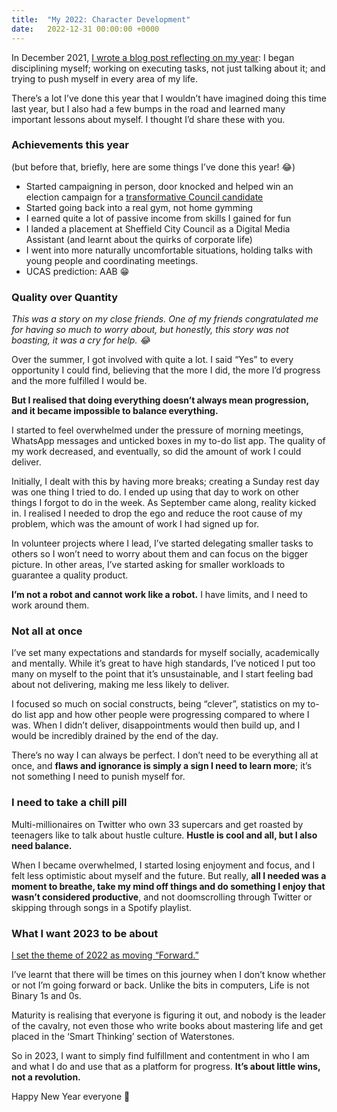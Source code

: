 ```yaml
---
title:  "My 2022: Character Development"
date:   2022-12-31 00:00:00 +0000
---
```


In December 2021, [I wrote a blog post reflecting on my year](https://clarknarvas.com/2021): I began disciplining myself; working on executing tasks, not just talking about it; and trying to push myself in every area of my life. 

There’s a lot I’ve done this year that I wouldn’t have imagined doing this time last year, but I also had a few bumps in the road and learned many important lessons about myself. I thought I’d share these with you. 


### Achievements this year

(but before that, briefly, here are some things I’ve done this year! 😂) 

* Started campaigning in person, door knocked and helped win an election campaign for a [transformative Council candidate](https://twitter.com/CACLabour/status/1522451183289384960?s=20&t=D5BEhWW0pPCAHbyb85lRmA)
* Started going back into a real gym, not home gymming 
* I earned quite a lot of passive income from skills I gained for fun
* I landed a placement at Sheffield City Council as a Digital Media Assistant (and learnt about the quirks of corporate life)
* I went into more naturally uncomfortable situations, holding talks with young people and coordinating meetings. 
* UCAS prediction: AAB 😁


### Quality over Quantity 



*This was a story on my close friends. One of my friends congratulated me for having so much to worry about, but honestly, this story was not boasting, it was a cry for help. 😂*

Over the summer, I got involved with quite a lot. I said “Yes” to every opportunity I could find, believing that the more I did, the more I’d progress and the more fulfilled I would be. 

**But I realised that doing everything doesn’t always mean progression, and it became impossible to balance everything.**

I started to feel overwhelmed under the pressure of morning meetings, WhatsApp messages and unticked boxes in my to-do list app. The quality of my work decreased, and eventually, so did the amount of work I could deliver.

Initially, I dealt with this by having more breaks; creating a Sunday rest day was one thing I tried to do. I ended up using that day to work on other things I forgot to do in the week. As September came along, reality kicked in. I realised I needed to drop the ego and reduce the root cause of my problem, which was the amount of work I had signed up for. 

In volunteer projects where I lead, I’ve started delegating smaller tasks to others so I won’t need to worry about them and can focus on the bigger picture. In other areas, I’ve started asking for smaller workloads to guarantee a quality product.

**I’m not a robot and cannot work like a robot.** I have limits, and I need to work around them. 


### Not all at once


I’ve set many expectations and standards for myself socially, academically and mentally. While it’s great to have high standards, I’ve noticed I put too many on myself to the point that it’s unsustainable, and I start feeling bad about not delivering, making me less likely to deliver. 

I focused so much on social constructs, being “clever”, statistics on my to-do list app and how other people were progressing compared to where I was. When I didn’t deliver, disappointments would then build up, and I would be incredibly drained by the end of the day. 

There’s no way I can always be perfect. I don’t need to be everything all at once, and **flaws and ignorance is simply a sign I need to learn more**; it’s not something I need to punish myself for. 



### I need to take a chill pill 

Multi-millionaires on Twitter who own 33 supercars and get roasted by teenagers like to talk about hustle culture. **Hustle is cool and all, but I also need balance.**

When I became overwhelmed, I started losing enjoyment and focus, and I felt less optimistic about myself and the future. But really, **all I needed was a moment to breathe, take my mind off things and do something I enjoy that wasn’t considered productive**, and not doomscrolling through Twitter or skipping through songs in a Spotify playlist. 




### What I want 2023 to be about 

[I set the theme of 2022 as moving “Forward.” ](https://clarknarvas.com/2021)

I’ve learnt that there will be times on this journey when I don’t know whether or not I’m going forward or back. Unlike the bits in computers, Life is not Binary 1s and 0s. 

Maturity is realising that everyone is figuring it out, and nobody is the leader of the cavalry, not even those who write books about mastering life and get placed in the ‘Smart Thinking’ section of Waterstones. 

So in 2023, I want to simply find fulfillment and contentment in who I am and what I do and use that as a platform for progress. **It’s about little wins, not a revolution.**

Happy New Year everyone 🥳